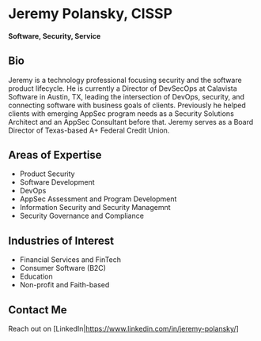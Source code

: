 # Jeremy Polansky, CISSP

#### Software, Security, Service

## Bio

Jeremy is a technology professional focusing security and the software product lifecycle. He is currently a Director of DevSecOps at Calavista Software in Austin, TX, leading the intersection of DevOps, security, and connecting software with business goals of clients. Previously he helped clients with emerging AppSec program needs as a Security Solutions Architect and an AppSec Consultant before that. Jeremy serves as a Board Director of Texas-based A+ Federal Credit Union.

## Areas of Expertise

* Product Security
* Software Development
* DevOps
* AppSec Assessment and Program Development
* Information Security and Security Managemnt
* Security Governance and Compliance

## Industries of Interest

* Financial Services and FinTech
* Consumer Software (B2C)
* Education
* Non-profit and Faith-based

## Contact Me

Reach out on [LinkedIn|https://www.linkedin.com/in/jeremy-polansky/]
